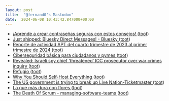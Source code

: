 ```yaml
---
layout: post
title:  "@fernand0's Mastodon"
date:  2024-06-08 10:43:42.847000+00:00
---
```

*  [¡Aprende a crear contraseñas seguras con estos consejos! ](https://www.correos.es/es/es/actualidad/2024/iaprende-a-crear-contrasenas-seguras-con-estos-consejos) ([toot](https://mastodon.social/@fernand0/112580586559545428))
*  [Just shipped: Bluesky Direct Messages! - Bluesky ](https://bsky.social/about/blog/05-22-2024-direct-message) ([toot](https://mastodon.social/@fernand0/112580308431558001))
*  [Reporte de actividad APT del cuarto trimestre de 2023 al primer trimestre de 2024 ](https://www.welivesecurity.com/es/informes/reporte-actividad-apt-cuarto-trimestre-2023-primer-trimestre-2024) ([toot](https://mastodon.social/@fernand0/112579996673322659))
*  [Ciberseguridad básica para ciudadanos y pymes ](https://www.unizar.es/actualidad/vernoticia_ng.php?id=8334) ([toot](https://mastodon.social/@fernand0/112579817962358694))
*  [Revealed: Israeli spy chief ‘threatened’ ICC prosecutor over war crimes inquiry ](https://www.theguardian.com/world/article/2024/may/28/israeli-spy-chief-icc-prosecutor-war-crimes-inquiry?CMP=Share_iOSApp_Othe) ([toot](https://mastodon.social/@fernand0/112578491614739202))
*  [Refugio ](https://www.flickr.com/photos/fernand0/53763594811) ([toot](https://mastodon.social/@fernand0/112576557835222631))
*  [Why You Should Self-Host Everything ](https://dev.to/sein_digital/why-you-should-self-host-everything-2f3) ([toot](https://mastodon.social/@fernand0/112576501696364511))
*  [The US government is trying to break up Live Nation-Ticketmaster ](https://www.theverge.com/2024/5/23/24163083/live-nation-ticketmaster-doj-monopoly-lawsuit-break-u) ([toot](https://mastodon.social/@fernand0/112576304653693147))
*  [La que más dura con flores ](https://avecesunafoto.wordpress.com/2024/06/07/la-que-mas-dura-con-flores) ([toot](https://mastodon.social/@fernand0/112576023731448656))
*  [The Death Of Scrum - managing-software-teams ](https://mikebz.com/the-death-of-scrum-61e97a8af5d) ([toot](https://mastodon.social/@fernand0/112575982691674971))
